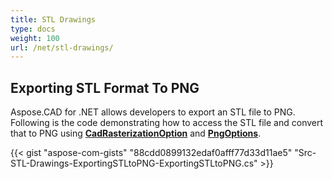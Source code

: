 ```yaml
---
title: STL Drawings
type: docs
weight: 100
url: /net/stl-drawings/
---
```


## **Exporting STL Format To PNG**
Aspose.CAD for .NET allows developers to export an STL file to PNG. Following is the code demonstrating how to access the STL file and convert that to PNG using [**CadRasterizationOption**](https://apireference.aspose.com/net/cad/aspose.cad.imageoptions/cadrasterizationoptions) and [**PngOptions**](https://apireference.aspose.com/net/imaging/aspose.imaging.imageoptions/pngoptions).

{{< gist "aspose-com-gists" "88cdd0899132edaf0afff77d33d11ae5" "Src-STL-Drawings-ExportingSTLtoPNG-ExportingSTLtoPNG.cs" >}}
